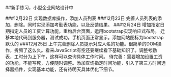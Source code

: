 ﻿##新手练习，小型企业网站设计中

###12月22日
	实现数据库操作，添加人员列表
###12月23日
	完善人员列表的添加，删除。同时实现添加考勤表功能，以及反馈结果。
###12月24日
	增加指定日期指定人员的工资计算功能，重构后台页面，运用bootstrap实现响应式布局。
	迁移本地代码到服务器，测试成功。手机页面正常显示。添加网站图标为bootstrap默认的
###12月25日
	上午完善删除人员提示对应人名的功能。很简单的DOM操作，折腾了这么久。看来JavaScript有空还要继续看下基础知识了。调整考勤表，工时分为上下午，这样可以查询具体工作时间。
	待完善：需要增加设置工资的功能，不能写死，方便随时调整。添加查询指定时间功能，引入了第三方时间选择器插件，实现基本功能，还有待明天具体优化下细节。
